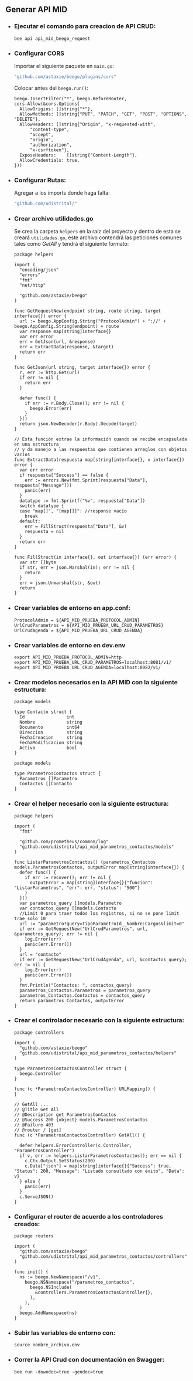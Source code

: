 ## Generar API MID

- ### Ejecutar el comando para creacion de API CRUD:
  ```golang
  bee api api_mid_beego_request
  ```
- ### Configurar CORS

  Importar el siguiente paquete en `main.go`:

  ```bash
  "github.com/astaxie/beego/plugins/cors"
  ```

  Colocar antes del `beego.run()`:

  ```golang
  beego.InsertFilter("*", beego.BeforeRouter, cors.Allow(&cors.Options{
  	AllowOrigins: []string{"*"},
  	AllowMethods: []string{"PUT", "PATCH", "GET", "POST", "OPTIONS", "DELETE"},
  	AllowHeaders: []string{"Origin", "x-requested-with",
  		"content-type",
  		"accept",
  		"origin",
  		"authorization",
  		"x-csrftoken"},
  	ExposeHeaders:    []string{"Content-Length"},
  	AllowCredentials: true,
  }))
  ```

- ### Configurar Rutas:

  Agregar a los imports donde haga falta:

  ```bash
  "github.com/udistrital/"
  ```

- ### Crear archivo utilidades.go

  Se crea la carpeta `helpers` en la raíz del proyecto y dentro de esta se creará `utilidades.go`, este archivo contendrá las peticiones comunes tales como _GetAll_ y tendrá el siguiente formato:

  ```golang
  package helpers

  import (
    "encoding/json"
    "errors"
    "fmt"
    "net/http"

    "github.com/astaxie/beego"
  )

  func GetRequestNew(endpoint string, route string, target interface{}) error {
    url := beego.AppConfig.String("ProtocolAdmin") + "://" + beego.AppConfig.String(endpoint) + route
    var response map[string]interface{}
    var err error
    err = GetJson(url, &response)
    err = ExtractData(response, &target)
    return err
  }

  func GetJson(url string, target interface{}) error {
    r, err := http.Get(url)
    if err != nil {
      return err
    }

    defer func() {
      if err := r.Body.Close(); err != nil {
        beego.Error(err)
      }
    }()
    return json.NewDecoder(r.Body).Decode(target)
  }

  // Esta función extrae la información cuando se recibe encapsulada en una estructura
  // y da manejo a las respuestas que contienen arreglos con objetos vacíos
  func ExtractData(respuesta map[string]interface{}, v interface{}) error {
    var err error
    if respuesta["Success"] == false {
      err := errors.New(fmt.Sprint(respuesta["Data"], respuesta["Message"]))
      panic(err)
    }
    datatype := fmt.Sprintf("%v", respuesta["Data"])
    switch datatype {
    case "map[]", "[map[]]": //response vacío
      break
    default:
      err = FillStruct(respuesta["Data"], &v)
      respuesta = nil
    }
    return err
  }

  func FillStruct(in interface{}, out interface{}) (err error) {
    var str []byte
    if str, err = json.Marshal(in); err != nil {
      return
    }
    err = json.Unmarshal(str, &out)
    return
  }
  ```

- ### Crear variables de entorno en app.conf:
  ```
  ProtocolAdmin = ${API_MID_PRUEBA_PROTOCOL_ADMIN}
  UrlCrudParametros = ${API_MID_PRUEBA_URL_CRUD_PARAMETROS}
  UrlCrudAgenda = ${API_MID_PRUEBA_URL_CRUD_AGENDA}
  ```
- ### Crear variables de entorno en dev.env

  ```
  export API_MID_PRUEBA_PROTOCOL_ADMIN=http
  export API_MID_PRUEBA_URL_CRUD_PARAMETROS=localhost:8081/v1/
  export API_MID_PRUEBA_URL_CRUD_AGENDA=localhost:8082/v1/
  ```

- ### Crear modelos necesarios en la API MID con la siguiente estructura:

  ```golang
  package models

  type Contacto struct {
    Id                int
    Nombre            string
    Documento         int64
    Direccion         string
    FechaCreacion     string
    FechaModificacion string
    Activo            bool
  }
  ```

  ```golang
  package models

  type ParametrosContactos struct {
    Parametros []Parametro
    Contactos []Contacto
  }
  ```

- ### Crear el helper necesario con la siguiente estructura:

  ```golang
  package helpers

  import (
    "fmt"

    "github.com/prometheus/common/log"
    "github.com/udistrital/api_mid_parametros_contactos/models"
  )

  func ListarParametrosContactos() (parametros_Contactos models.ParametrosContactos, outputError map[string]interface{}) {
    defer func() {
      if err := recover(); err != nil {
        outputError = map[string]interface{}{"funcion": "ListarParametros", "err": err, "status": "500"}
      }
    }()
    var parametros_query []models.Parametro
    var contactos_query []models.Contacto
    //Limit 0 para traer todos los registros, si no se pone limit trae solo 10
    url := "parametro?query=TipoParametroId__Nombre:Cargos&limit=0"
    if err := GetRequestNew("UrlCrudParametros", url, &parametros_query); err != nil {
      log.Error(err)
      panic(err.Error())
    }
    url = "contacto"
    if err := GetRequestNew("UrlCrudAgenda", url, &contactos_query); err != nil {
      log.Error(err)
      panic(err.Error())
    }
    fmt.Println("Contactos: ", contactos_query)
    parametros_Contactos.Parametros = parametros_query
    parametros_Contactos.Contactos = contactos_query
    return parametros_Contactos, outputError
  }
  ```

- ### Crear el controlador necesario con la siguiente estructura:

  ```golang
  package controllers

  import (
    "github.com/astaxie/beego"
    "github.com/udistrital/api_mid_parametros_contactos/helpers"
  )

  type ParametrosContactosController struct {
    beego.Controller
  }

  func (c *ParametrosContactosController) URLMapping() {
  }

  // GetAll ...
  // @Title Get All
  // @Description get ParametrosContactos
  // @Success 200 {object} models.ParametrosContactos
  // @Failure 403
  // @router / [get]
  func (c *ParametrosContactosController) GetAll() {

    defer helpers.ErrorController(c.Controller, "ParametrosController")
    if v, err := helpers.ListarParametrosContactos(); err == nil {
      c.Ctx.Output.SetStatus(200)
      c.Data["json"] = map[string]interface{}{"Success": true, "Status": 200, "Message": "Listado consultado con éxito", "Data": v}
    } else {
      panic(err)
    }
    c.ServeJSON()
  }
  ```

- ### Configurar el router de acuerdo a los controladores creados:

  ```golang
  package routers

  import (
    "github.com/astaxie/beego"
    "github.com/udistrital/api_mid_parametros_contactos/controllers"
  )

  func init() {
    ns := beego.NewNamespace("/v1",
      beego.NSNamespace("/parametros_contactos",
        beego.NSInclude(
          &controllers.ParametrosContactosController{},
        ),
      ),
    )
    beego.AddNamespace(ns)
  }
  ```

- ### Subir las variables de entorno con:

  `source nombre_archivo.env`

- ### Correr la API Crud con documentación en Swagger:
  `bee run -downdoc=true -gendoc=true`
